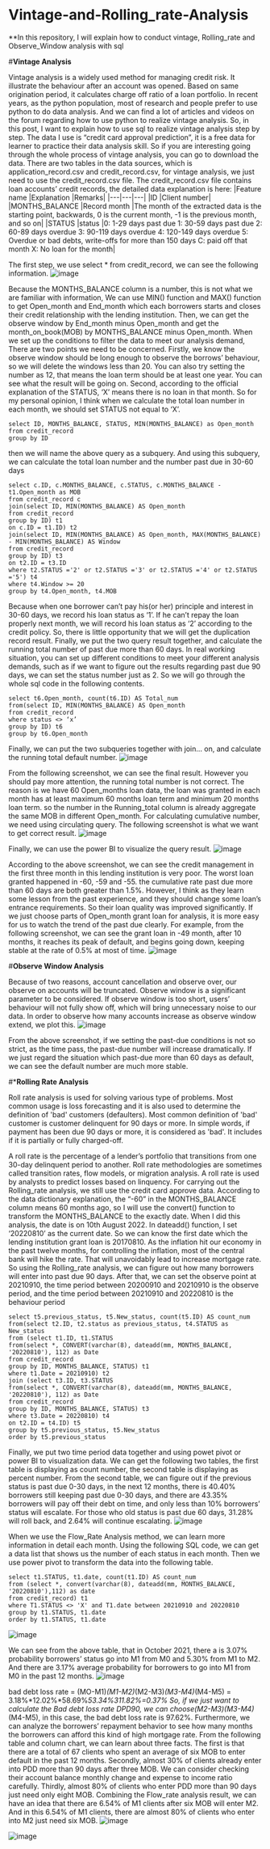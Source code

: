 # Vintage-and-Rolling_rate-Analysis
**In this repository, I will explain how to conduct vintage, Rolling_rate and Observe_Window analysis with sql


#**Vintage Analysis**


Vintage analysis is a widely used method for managing credit risk. It illustrate the behaviour after an account was opened. Based on same origination period, it calculates charge off ratio of a loan portfolio. In recent years, as the python population, most of research and people prefer to use python to do data analysis. And we can find a lot of articles and videos on the forum regarding how to use python to realize vintage analysis. So, in this post, I want to explain how to use sql to realize vintage analysis step by step. The data I use is “credit card approval prediction”, it is a free data for learner to practice their data analysis skill. So if you are interesting going through the whole process of vintage analysis, you can go to download the data. 
There are two tables in the data sources, which is application_record.csv and credit_record.csv, for vintage analysis, we just need to use the credit_record.csv file. The credit_record.csv file contains loan accounts’ credit records, the detailed data explanation is here:
|Feature name	|Explanation	|Remarks|
|---|---|---|
|ID	|Client number|	
|MONTHS_BALANCE	|Record month	|The month of the extracted data is the starting point, backwards, 0 is the current month, -1 is the previous month, and so on|
|STATUS	|status	|0: 1-29 days past due 1: 30-59 days past due 2: 60-89 days overdue 3: 90-119 days overdue 4: 120-149 days overdue 5: Overdue or bad debts, write-offs for more than 150 days C: paid off that month X: No loan for the month|


The first step, we use select * from credit_record, we can see the following information.
 ![image](https://user-images.githubusercontent.com/50256538/198986508-f1d0e090-8f44-48e6-b734-99daea11dd0c.png)

 
 
 
Because the MONTHS_BALANCE column is a number, this is not what we are familiar with information, We can use MIN() function and MAX() function to get Open_month and End_month  which each borrowers starts and closes their credit relationship with the lending institution. Then, we can get the observe window by End_month minus Open_month and get the month_on_book(MOB) by MONTHS_BALANCE  minus Open_month. 
When we set up the conditions to filter the data to meet our analysis demand, There are two points we need to be concerned. Firstly, we know the observe window should be long enough to observe the borrows’ behaviour, so we will delete the windows less than 20. You can also try setting the number as 12, that means the loan term should be at least one year. You can see what the result will be going on. Second, according to the official explanation of the STATUS, ‘X’ means there is no loan in that month. So for my personal opinion, I think when we calculate the total loan number in each month, we should set STATUS not equal to ‘X’.
```
select ID, MONTHS_BALANCE, STATUS, MIN(MONTHS_BALANCE) as Open_month
from credit_record
group by ID
```
then we will name the above query as a subquery. And using this subquery, we can calculate the total loan number and the number past due in 30-60 days
```
select c.ID, c.MONTHS_BALANCE, c.STATUS, c.MONTHS_BALANCE - t1.Open_month as MOB
from credit_record c
join(select ID, MIN(MONTHS_BALANCE) AS Open_month
from credit_record
group by ID) t1
on c.ID = t1.ID) t2
join(select ID, MIN(MONTHS_BALANCE) AS Open_month, MAX(MONTHS_BALANCE) - MIN(MONTHS_BALANCE) AS Window 
from credit_record
group by ID) t3
on t2.ID = t3.ID
where t2.STATUS ='2' or t2.STATUS ='3' or t2.STATUS ='4' or t2.STATUS ='5') t4
where t4.Window >= 20
group by t4.Open_month, t4.MOB
```
Because when one borrower can’t pay his(or her) principle and interest in 30-60 days, we record his loan status as ‘1’. If he can’t repay the loan properly next month, we will record his loan status as ‘2’ according to the credit policy. So, there is little opportunity that we will get the duplication record result. Finally, we put the two query result together, and calculate the running total number of past due more than 60 days. In real working situation, you can set up different conditions to meet your different analysis demands, such as if we want to figure out the results regarding past due 90 days, we can set the status number just as 2. So we will go through the whole sql code in the following contents.
```
select t6.Open_month, count(t6.ID) AS Total_num
from(select ID, MIN(MONTHS_BALANCE) AS Open_month
from credit_record
where status <> ‘x’
group by ID) t6
group by t6.Open_month
```
Finally, we can put the two subqueries together with join… on, and calculate the running total default number. 
![image](https://user-images.githubusercontent.com/50256538/198987090-5591f052-4e2d-49db-8e74-fb7161a2ec29.png)



From the following screenshot, we can see the final result. However you should pay more attention, the running total number is not correct. The reason is we have 60 Open_months loan data, the loan was granted in each month has at least maximum 60 months loan term and minimum 20 months loan term. so the number in the Running_total column is already aggregate the same MOB in different Open_month. For calculating cumulative number, we need using circulating query. The following screenshot is what we want to get correct result.
![image](https://user-images.githubusercontent.com/50256538/198987267-357bf282-f00a-46d9-82a2-b65b281965b6.png)


 
Finally, we can use the power BI to visualize the query result.
![image](https://user-images.githubusercontent.com/50256538/198987429-eb83b0a0-6cb2-4ee8-ad21-49bc2375b50a.png)

 
According to the above screenshot, we can see the credit management in the first three month in this lending institution is very poor. The worst loan granted  happened in -60, -59 and -55. the cumulative rate past due more than 60 days are both greater than 1.5%. However, I think as they learn some lesson from the past experience, and they should change some loan’s entrance requirements. So their loan quality was improved significantly. If we just choose parts of Open_month grant loan for analysis, it is more easy for us to watch the trend of the past due clearly. For example, from the following screenshot, we can see the grant loan in -49 month, after 10 months, it reaches its peak of default, and begins going down, keeping stable at the rate of 0.5% at most of time.
![image](https://user-images.githubusercontent.com/50256538/198987494-b5a01870-75b2-4c95-bcfa-6820dea9128f.png)

 
#**Observe Window Analysis**


Because of two reasons, account cancellation and observe over, our observe on accounts will be truncated. Observe window is a significant parameter to be considered. If observe window is too short, users’ behaviour will not fully show off, which will bring unnecessary noise to our data. In order to observe how many accounts increase as observe window extend, we plot this.
![image](https://user-images.githubusercontent.com/50256538/198987550-a5f9d667-6939-47d9-9c0c-4632528df96e.png)

 
From the above screenshot, if we setting the past-due conditions is not so strict, as the time pass, the past-due number will increase dramatically. If we just regard the situation which past-due more than 60 days as default, we can see the default number are much more stable.

#***Rolling Rate Analysis**

Roll rate analysis is used for solving various type of problems. Most common usage is loss forecasting and it is also used to determine the definition of 'bad' customers (defaulters). Most common definition of 'bad' customer is customer delinquent for 90 days or more. In simple words, if payment has been due 90 days or more, it is considered as 'bad'. It includes if it is partially or fully charged-off.

A roll rate is the percentage of a lender’s portfolio that transitions from one 30-day delinquent period to another. Roll rate methodologies are sometimes called transition rates, flow models, or migration analysis. A roll rate is used by analysts to predict losses based on linquency. For carrying out the Rolling_rate analysis, we still use the credit card approve data. According to the data dictionary explanation, the “-60” in the MONTHS_BALANCE column means 60 months ago, so I will use the convert() function to transform the MONTHS_BALANCE to the exactly date. When I did this analysis, the date is on 10th August 2022. In dateadd() function, I set ‘20220810’ as the current date. So we can know the first date which the lending institution grant loan is 20170810. As the inflation hit our economy in the past twelve months, for controlling the inflation, most of the central bank will hike the rate. That will unavoidably lead to increase mortgage rate. So using the Rolling_rate analysis, we can figure out how many borrowers will enter into past due 90 days. After that, we can set the observe point at 20210910, the time period between 20200910 and 20210910 is the observe period, and the time period between 20210910 and 20220810 is the behaviour period
```
select t5.previous_status, t5.New_status, count(t5.ID) AS count_num
from(select t2.ID, t2.status as previous_status, t4.STATUS as New_status
from (select t1.ID, t1.STATUS
from(select *, CONVERT(varchar(8), dateadd(mm, MONTHS_BALANCE, '20220810'), 112) as Date
from credit_record
group by ID, MONTHS_BALANCE, STATUS) t1
where t1.Date = 20210910) t2
join (select t3.ID, t3.STATUS
from(select *, CONVERT(varchar(8), dateadd(mm, MONTHS_BALANCE, '20220810'), 112) as Date
from credit_record
group by ID, MONTHS_BALANCE, STATUS) t3
where t3.Date = 20220810) t4
on t2.ID = t4.ID) t5
group by t5.previous_status, t5.New_status
order by t5.previous_status
```
Finally, we put two time period data together and using powet pivot or power BI to visualization data. We can get the following two tables, the first table is displaying as count number, the second table is displaying as percent number. From the second table, we can figure out if the previous status is past due 0-30 days, in the next 12 months, there is 40.40% borrowers still keeping past due 0-30 days, and there are 43.35% borrowers will pay off their debt on time, and only less than 10% borrowers’ status will escalate. For those who old status is past due 60 days, 31.28% will roll back, and 2.64% will continue escalating.
![image](https://user-images.githubusercontent.com/50256538/198988561-9bcc0b81-acd8-4df6-9d00-5593a6e57807.png)


When we use the Flow_Rate Analysis method, we can learn more information in detail each month. Using the following SQL code, we can get a data list that shows us the number of each status in each month. Then we use power pivot to transform the data into the following table.

```
select t1.STATUS, t1.date, count(t1.ID) AS count_num
from (select *, convert(varchar(8), dateadd(mm, MONTHS_BALANCE, '20220810'),112) as date
from credit_record) t1
where T1.STATUS <> 'X' and T1.date between 20210910 and 20220810
group by t1.STATUS, t1.date
order by t1.STATUS, t1.date
```
![image](https://user-images.githubusercontent.com/50256538/198988973-69e77ddd-b3e7-4b38-a206-c1288e899be4.png)


We can see from the above table, that in October 2021, there a is 3.07% probability borrowers’ status go into M1 from M0 and 5.30% from M1 to M2. And there are 3.17% average probability for borrowers to go into M1 from M0 in the past 12 months.
![image](https://user-images.githubusercontent.com/50256538/198989071-770c82c3-d57c-4ed9-999f-a1829faa8fe6.png)

 
bad debt loss rate = (MO-M1)*(M1-M2)*(M2-M3)*(M3-M4)*(M4-M5)
                             = 3.18%*12.02%*58.69%*53.34%*311.82%=0.37%
So, if we just want to calculate the Bad debt loss rate DPD90, we can choose(M2-M3)*(M3-M4)*(M4-M5), in this case, the bad debt loss rate is 97.62%.
Furthermore, we can analyze the borrowers’ repayment behavior to see how many months the borrowers can afford this kind of high mortgage rate. From the following table and column chart, we can learn about three facts. The first is that there are a total of 67 clients who spent an average of six MOB to enter default in the past 12 months. Secondly, almost 30% of clients already enter into PDD more than 90 days after three MOB. We can consider checking their account balance monthly change and expense to income ratio carefully. Thirdly, almost 80% of clients who enter PDD more than 90 days just need only eight MOB. Combining the Flow_rate analysis result, we can have an idea that there are 6.54% of M1 clients after six MOB will enter M2. And in this 6.54% of M1 clients, there are almost 80% of clients who enter into M2 just need six MOB. 
![image](https://user-images.githubusercontent.com/50256538/198989231-07745d66-a799-48f9-a79e-6bbd73514887.png)

![image](https://user-images.githubusercontent.com/50256538/198989270-b7938dd2-14e5-45e5-b805-063cec3c0c5d.png)


 
